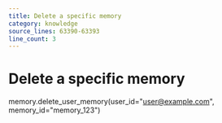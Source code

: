 ```yaml
---
title: Delete a specific memory
category: knowledge
source_lines: 63390-63393
line_count: 3
---
```


# Delete a specific memory
memory.delete_user_memory(user_id="user@example.com", memory_id="memory_123")

